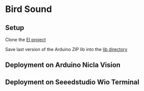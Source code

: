 # Bird Sound

## Setup

Clone the [EI project](https://studio.edgeimpulse.com/public/16060/latest/deployment)

Save last version of the Arduino ZIP lib into the [lib directory](./lib)

## Deployment on Arduino Nicla Vision

## Deployment on Seeedstudio Wio Terminal

